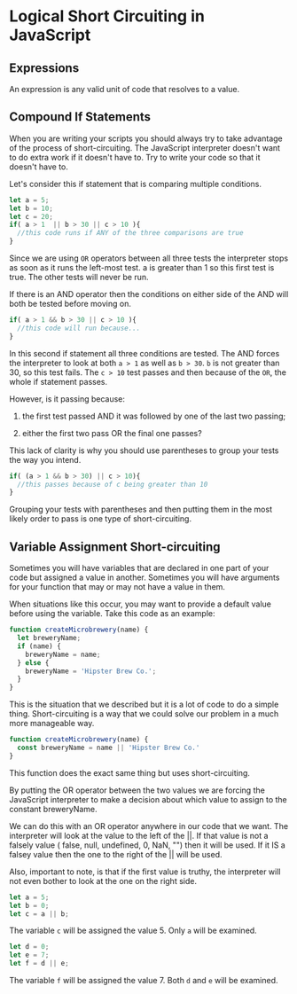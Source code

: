 # Logical Short Circuiting in JavaScript

## Expressions

An expression is any valid unit of code that resolves to a value.

## Compound If Statements

When you are writing your scripts you should always try to take advantage of the process of short-circuiting. The JavaScript interpreter doesn't want to do extra work if it doesn't have to. Try to write your code so that it doesn't have to.

Let's consider this if statement that is comparing multiple conditions.

```js
let a = 5;
let b = 10;
let c = 20;
if( a > 1  || b > 30 || c > 10 ){
  //this code runs if ANY of the three comparisons are true
}
```

Since we are using `OR` operators between all three tests the interpreter stops as soon as it runs the left-most test. a is greater than 1 so this first test is true. The other tests will never be run.

If there is an AND operator then the conditions on either side of the AND will both be tested before moving on.

```js
if( a > 1 && b > 30 || c > 10 ){
  //this code will run because...
}
```

In this second if statement all three conditions are tested. The AND forces the interpreter to look at both `a > 1` as well as `b > 30`. `b` is not greater than 30, so this test fails. The `c > 10` test passes and then because of the `OR`, the whole if statement passes. 

However, is it passing because:

1. the first test passed AND it was followed by one of the last two passing;

2. either the first two pass OR the final one passes?

This lack of clarity is why you should use parentheses to group your tests the way you intend.

```js
if( (a > 1 && b > 30) || c > 10){
  //this passes because of c being greater than 10
}
```

Grouping your tests with parentheses and then putting them in the most likely order to pass is one type of short-circuiting. 

## Variable Assignment Short-circuiting

Sometimes you will have variables that are declared in one part of your code but assigned a value in another. Sometimes you will have arguments for your function that may or may not have a value in them.

When situations like this occur, you may want to provide a default value before using the variable. Take this code as an example:

```js
function createMicrobrewery(name) {
  let breweryName;
  if (name) {
    breweryName = name;
  } else {
    breweryName = 'Hipster Brew Co.';
  }
}
```

This is the situation that we described but it is a lot of code to do a simple thing. Short-circuiting is a way that we could solve our problem in a much more manageable way.

```js
function createMicrobrewery(name) {
  const breweryName = name || 'Hipster Brew Co.'
}
```

This function does the exact same thing but uses short-circuiting. 

By putting the OR operator between the two values we are forcing the JavaScript interpreter to make a decision about which value to assign to the constant breweryName.

We can do this with an OR operator anywhere in our code that we want. The interpreter will look at the value to the left of the ||. If that value is not a falsely value ( false, null, undefined, 0, NaN, "") then it will be used. If it IS a falsey value then the one to the right of the || will be used.

Also, important to note, is that if the first value is truthy, the interpreter will not even bother to look at the one on the right side.

```js
let a = 5;
let b = 0;
let c = a || b;
```

The variable `c` will be assigned the value 5. Only `a` will be examined.

```js
let d = 0;
let e = 7;
let f = d || e;
```

The variable `f` will be assigned the value 7. Both `d` and `e` will be examined.

 <YouTube
    title="Logical Short Circuiting"
    url="https://www.youtube.com/embed/MR0ohAODlOI"
 />
 